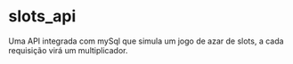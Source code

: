 # slots_api
Uma API integrada com mySql que simula um jogo de azar de slots, a cada requisição virá um multiplicador.
